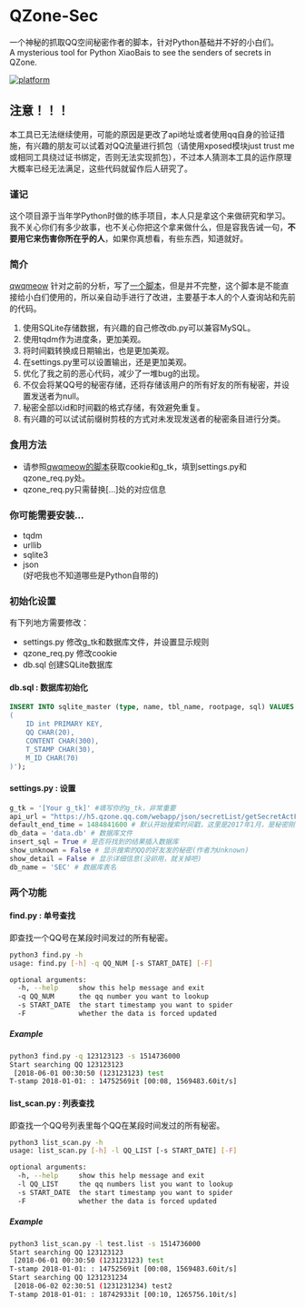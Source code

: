 # QZone-Sec
一个神秘的抓取QQ空间秘密作者的脚本，针对Python基础并不好的小白们。  
A mysterious tool for Python XiaoBais to see the senders of secrets in QZone.

[![platform](https://img.shields.io/badge/python-3.6-green.svg)]()  

## 注意！！！
本工具已无法继续使用，可能的原因是更改了api地址或者使用qq自身的验证措施，有兴趣的朋友可以试着对QQ流量进行抓包（请使用xposed模块just trust me或相同工具绕过证书绑定，否则无法实现抓包），不过本人猜测本工具的运作原理大概率已经无法满足，这些代码就留作后人研究了。

### 谨记
这个项目源于当年学Python时做的练手项目，本人只是拿这个来做研究和学习。我不关心你们有多少故事，也不关心你把这个拿来做什么，但是容我告诫一句，**不要用它来伤害你所在乎的人**，如果你真想看，有些东西，知道就好。

### 简介

[qwqmeow](https://github.com/qwqmeow) 针对之前的分析，写了[一个脚本](https://github.com/qwqmeow/qqzone)，但是并不完整，这个脚本是不能直接给小白们使用的，所以亲自动手进行了改进，主要基于本人的个人查询站和先前的代码。

1. 使用SQLite存储数据，有兴趣的自己修改db.py可以兼容MySQL。
2. 使用tqdm作为进度条，更加美观。
3. 将时间戳转换成日期输出，也是更加美观。
4. 在settings.py里可以设置输出，还是更加美观。
5. 优化了我之前的恶心代码，减少了一堆bug的出现。
6. 不仅会将某QQ号的秘密存储，还将存储该用户的所有好友的所有秘密，并设置发送者为null。
7. 秘密全部以id和时间戳的格式存储，有效避免重复。
8. 有兴趣的可以试试前缀树剪枝的方式对未发现发送者的秘密条目进行分类。

### 食用方法

- 请参照[qwqmeow的脚本](https://github.com/qwqmeow/qqzone)获取cookie和g_tk，填到settings.py和qzone_req.py处。
- qzone_req.py只需替换[...]处的对应信息

### 你可能需要安装...
- tqdm
- urllib
- sqlite3
- json  
(好吧我也不知道哪些是Python自带的)

### 初始化设置
有下列地方需要修改：
- settings.py 修改g_tk和数据库文件，并设置显示规则
- qzone_req.py 修改cookie
- db.sql 创建SQLite数据库

#### db.sql : 数据库初始化
```sql
INSERT INTO sqlite_master (type, name, tbl_name, rootpage, sql) VALUES ('table', 'SEC', 'SEC', 2, 'CREATE TABLE "SEC"
(
    ID int PRIMARY KEY,
    QQ CHAR(20),
    CONTENT CHAR(300),
    T_STAMP CHAR(30),
    M_ID CHAR(70)
)');

```

#### settings.py : 设置
```python
g_tk = '[Your g_tk]' #填写你的g_tk，非常重要
api_url = "https://h5.qzone.qq.com/webapp/json/secretList/getSecretActFeeds" #API地址，不需要改
default_end_time = 1484841600 # 默认开始搜索时间戳，这里是2017年1月，是秘密刚刚上线的时间
db_data = 'data.db' # 数据库文件
insert_sql = True # 是否将找到的结果插入数据库
show_unknown = False # 显示搜索的QQ的好友发的秘密(作者为Unknown)
show_detail = False # 显示详细信息(没卵用，就关掉吧)
db_name = 'SEC' # 数据库表名
```

### 两个功能

#### find.py : 单号查找
即查找一个QQ号在某段时间发过的所有秘密。
```bash
python3 find.py -h
usage: find.py [-h] -q QQ_NUM [-s START_DATE] [-F]

optional arguments:
  -h, --help     show this help message and exit
  -q QQ_NUM      the qq number you want to lookup
  -s START_DATE  the start timestamp you want to spider
  -F             whether the data is forced updated
```

##### Example
```bash
python3 find.py -q 123123123 -s 1514736000
Start searching QQ 123123123                                                         
 [2018-06-01 00:30:50 (123123123) test                                       
T-stamp 2018-01-01: : 14752569it [00:08, 1569483.60it/s] 
```

#### list_scan.py : 列表查找
即查找一个QQ号列表里每个QQ在某段时间发过的所有秘密。
```bash
python3 list_scan.py -h 
usage: list_scan.py [-h] -l QQ_LIST [-s START_DATE] [-F]

optional arguments:
  -h, --help     show this help message and exit
  -l QQ_LIST     the qq numbers list you want to lookup
  -s START_DATE  the start timestamp you want to spider
  -F             whether the data is forced updated
```

##### Example
```bash
python3 list_scan.py -l test.list -s 1514736000
Start searching QQ 123123123                                                         
 [2018-06-01 00:30:50 (123123123) test                                       
T-stamp 2018-01-01: : 14752569it [00:08, 1569483.60it/s] 
Start searching QQ 1231231234                                                         
 [2018-06-02 02:30:51 (1231231234) test2                                       
T-stamp 2018-01-01: : 18742933it [00:10, 1265756.10it/s] 
```
